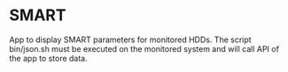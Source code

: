 # SMART

App to display SMART parameters for monitored HDDs. The script bin/json.sh must be executed on the monitored system and will call API of the app to store data.
